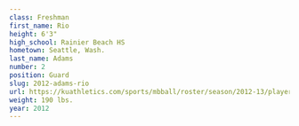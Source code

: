 ```yaml
---
class: Freshman
first_name: Rio
height: 6'3"
high_school: Rainier Beach HS
hometown: Seattle, Wash.
last_name: Adams
number: 2
position: Guard
slug: 2012-adams-rio
url: https://kuathletics.com/sports/mbball/roster/season/2012-13/player/rio-adams/
weight: 190 lbs.
year: 2012
---
```

